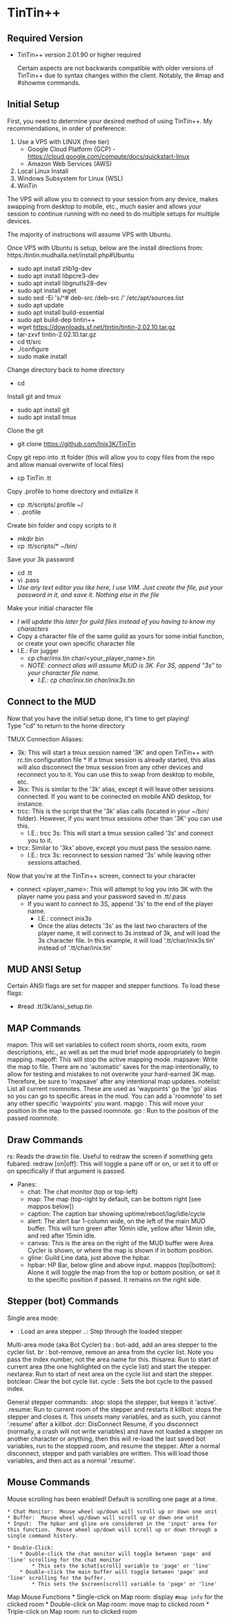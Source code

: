 # TinTin++

## Required Version
* TinTin++ version 2.01.90 or higher required

    Certain aspects are not backwards compatible with older versions of TinTin++ due to syntax changes within the client.  Notably, the #map and #showme commands.

## Initial Setup

First, you need to determine your desired method of using TinTin++.  My recommendations, in order of preference:
1. Use a VPS with LINUX (free tier)
	* Google Cloud Platform (GCP) - https://cloud.google.com/compute/docs/quickstart-linux
	* Amazon Web Services (AWS)
2. Local Linux Install
3. Windows Subsystem for Linux (WSL)
4. WinTin

The VPS will allow you to connect to your session from any device, makes swapping from desktop to mobile, etc., much easier and allows your session to continue running with no need to do multiple setups for multiple devices.

The majority of instructions will assume VPS with Ubuntu.

Once VPS with Ubuntu is setup, below are the install directions from:  https:/tintin.mudhalla.net/install.php#Ubuntu
* sudo apt install zlib1g-dev
* sudo apt install libpcre3-dev
* sudo apt install libgnutls28-dev
* sudo apt install wget
* sudo sed -Ei 's/^# deb-src /deb-src /' /etc/apt/sources.list
* sudo apt update
* sudo apt install build-essential
* sudo apt build-dep tintin++
* wget https://downloads.sf.net/tintin/tintin-2.02.10.tar.gz
* tar-zxvf tintin-2.02.10.tar.gz
* cd tt/src
* ./configure
* sudo make install

Change directory back to home directory
* cd

Install git and tmux
* sudo apt install git
* sudo apt install tmux

Clone the git
* git clone https://github.com/Inix3K/TinTin

Copy git repo into .tt folder (this will allow you to copy files from the repo and allow manual overwrite of local files)
* cp TinTin .tt

Copy .profile to home directory and initialize it
* cp .tt/scripts/.profile ~/
* . .profile

Create bin folder and copy scripts to it
* mkdir bin
* cp .tt/scripts/\* ~/bin/

Save your 3k password
* cd .tt
* vi .pass
* _Use any text editor you like here, I use VIM.  Just create the file, put your password in it, and save it.  Nothing else in the file_

Make your initial character file
* _I will update this later for guild files instead of you having to know my characters_
* Copy a character file of the same guild as yours for some initial function, or create your own specific character file
*	I.E.: For jugger
	* cp char/inix.tin char/<your_player_name>.tin
	* _NOTE:  connect alias will assume MUD is 3K.  For 3S, append "3s" to your character file name._
		* _I.E.: cp char/inix.tin char/inix3s.tin_

## Connect to the MUD
Now that you have the initial setup done, it's time to get playing!<br/>
Type "cd" to return to the home directory

TMUX Connection Aliases:
* 3k:  This will start a tmux session named '3K' and open TinTin++ with rc.tin configuration file
		* If a tmux session is already started, this alias will also disconnect the tmux session from any other devices and reconnect you to it.  You can use this to swap from desktop to mobile, etc.
* 3kx:  This is similar to the '3k' alias, except it will leave other sessions connected.  If you want to be connected on mobile AND desktop, for instance.
* trcc:  This is the script that the '3k' alias calls (located in your ~/bin/ folder).  However, if you want tmux sessions other than '3K' you can use this.
	* I.E.: trcc 3s:  This will start a tmux session called '3s' and connect you to it.
* trcx:  Similar to '3kx' above, except you must pass the session name.
	* I.E.: trcx 3s:  reconnect to session named '3s' while leaving other sessions attached.

Now that you're at the TinTin++ screen, connect to your character
* connect <player_name>:	This will attempt to log you into 3K with the player name you pass and your password saved in .tt/.pass
	* If you want to connect to 3S, append '3s' to the end of the player name.
		* I.E.:  connect inix3s
		* Once the alias detects '3s' as the last two characters of the player name, it will connect to 3s instead of 3k, and will load the 3s character file.  In this example, it will load '.tt/char/inix3s.tin' instead of '.tt/char/inix.tin'

## MUD ANSI Setup
Certain ANSI flags are set for mapper and stepper functions.  To load these flags:
* #read .tt/3k/ansi_setup.tin

## MAP Commands
mapon:  This will set variables to collect room shorts, room exits, room descriptions, etc., as well as set the mud brief mode appropriately to begin mapping.
mapoff:  This will stop the active mapping mode.
mapsave:  Write the map to file.  There are no 'automatic' saves for the map intentionally, to allow for testing and mistakes to not overwrite your hard-earned 3K map.  Therefore, be sure to 'mapsave' after any intentional map updates.
notelist:  List all current roomnotes.  These are used as 'waypoints' go the 'go' alias so you can go to specific areas in the mud.  You can add a 'roomnote' to set any other specific 'waypoints' you want.
mapgo <note>:  This will move your position in the map to the passed roomnote.
go <note>:  Run to the position of the passed roomnote.

## Draw Commands
rs:  Reads the draw.tin file.  Useful to redraw the screen if something gets fubared.
redraw <pane> [on|off]:  This will toggle a pane off or on, or set it to off or on specifically if that argument is passed.
* Panes:
	* chat:  The chat monitor (top or top-left)
	* map:  The map (top-right by default, can be bottom right [see mappos below])
	* caption:  The caption bar showing uptime/reboot/lag/idle/cycle
	* alert:  The alert bar 1-column wide, on the left of the main MUD buffer.  This will turn green after 10min idle, yellow after 14min idle, and red after 15min idle.
	* canvas:  This is the area on the right of the MUD buffer were Area Cycler is shown, or where the map is shown if in bottom position.
	* gline:  Guild Line data, just above the hpbar.
	* hpbar:  HP Bar, below gline and above input.
mappos [top|bottom]:  Alone it will toggle the map from the top or bottom position, or set it to the specific position if passed.  It remains on the right side.
		

## Stepper (bot) Commands
Single area mode:
- <stepper name>:  Load an area stepper
..:  Step through the loaded stepper

Multi-area mode (aka Bot Cycler)
ba <stepper>:  bot-add, add an area stepper to the cycler list.
br <index>:  bot-remove, remove an area from the cycler list.  Note you pass the index number, not the area name for this.
thisarea:  Run to start of current area (the one highlighted on the cycle list) and start the stepper.
nextarea:  Run to start of next area on the cycle list and start the stepper.
botclear:  Clear the bot cycle list.
cycle <index>:  Sets the bot cycle to the passed index.

General stepper commands:
.stop:  stops the stepper, but keeps it 'active'.
.resume:  Run to current room of the stepper and restarts it
killbot:  stops the stepper and closes it.  This unsets many variables, and as such, you cannot '.resume' after a killbot
.dcr:  DisConnect Resume, if you disconnect (normally, a crash will not write variables) and have not loaded a stepper on another character or anything, then this will re-load the last saved bot variables, run to the stopped room, and resume the stepper.  After a normal disconnect, stepper and path variables are written.  This will load those variables, and then act as a normal '.resume'.

## Mouse Commands
Mouse scrolling has been enabled!  Default is scrolling one page at a time.

	* Chat Monitor:  Mouse wheel up/down will scroll up or down one unit
	* Buffer:  Mouse wheel up/down will scroll up or down one unit
	* Input:  The hpbar and gline are considered in the 'input' area for this function.  Mouse wheel up/down will scroll up or down through a single command history.

	* Double-Click:
		* Double-click the chat monitor will toggle between 'page' and 'line' scrolling for the chat monitor
			* This sets the $chat[scroll] variable to 'page' or 'line'
		* Double-click the main buffer will toggle between 'page' and 'line' scrolling for the buffer.
			* This sets the $screen[scroll] variable to 'page' or 'line'

Map Mouse Functions
	* Single-click on Map room:  display `#map info` for the clicked room
	* Double-click on Map room:  move map to clicked room
	* Triple-click on Map room:  run to clicked room
